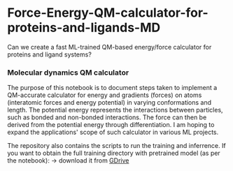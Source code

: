 # Force-Energy-QM-calculator-for-proteins-and-ligands-MD
Can we create a fast ML-trained QM-based energy/force calculator for proteins and ligand systems?

### Molecular dynamics QM calculator 

The purpose of this notebook is to document steps taken to implement a QM-accurate calculator for energy and gradients (forces) on atoms (interatomic forces and energy potential) in varying conformations and length. The potential energy represents the interactions between particles, such as bonded and non-bonded interactions. The force can then be derived from the potential energy through differentiation. 
I am hoping to expand the applications' scope of such calculator in various ML projects.

The repository also contains the scripts to run the training and inferrence. 
If you want to obtain the full training directory with pretrained model (as per the notebook): 
-> download it from [GDrive](https://drive.google.com/file/d/161K0uq1kNy0lEaZIHzegEAlc_9LVpyjj/view?usp=sharing) 
